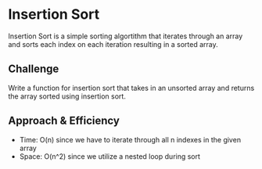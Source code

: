 # Insertion Sort
Insertion Sort is a simple sorting algortithm that iterates through an array and sorts each index on each iteration resulting in a sorted array.

## Challenge
Write a function for insertion sort that takes in an unsorted array and returns the array sorted using insertion sort.

## Approach & Efficiency
- Time: O(n) since we have to iterate through all n indexes in the given array
- Space: O(n^2) since we utilize a nested loop during sort

